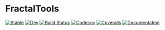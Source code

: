 # FractalTools

[![Stable](https://img.shields.io/badge/docs-stable-blue.svg)](https://zekeriyasari.github.io/FractalTools.jl/stable)
[![Dev](https://img.shields.io/badge/docs-dev-blue.svg)](https://zekeriyasari.github.io/FractalTools.jl/dev)
[![Build Status](https://ci.appveyor.com/api/projects/status/github/zekeriyasari/FractalTools.jl?svg=true)](https://ci.appveyor.com/project/zekeriyasari/FractalTools-jl)
[![Codecov](https://codecov.io/gh/zekeriyasari/FractalTools.jl/branch/master/graph/badge.svg)](https://codecov.io/gh/zekeriyasari/FractalTools.jl)
[![Coveralls](https://coveralls.io/repos/github/zekeriyasari/FractalTools.jl/badge.svg?branch=master)](https://coveralls.io/github/zekeriyasari/FractalTools.jl?branch=master)
[![Documentation](https://github.com/zekeriyasari/FractalTools.jl/workflows/Documentation/badge.svg?branch=master)](https://github.com/zekeriyasari/FractalTools.jl/actions?query=workflow%3ADocumentation)
